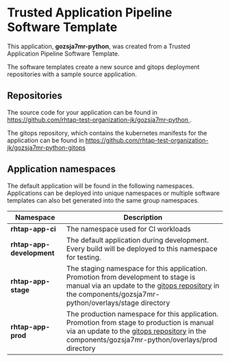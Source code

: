 # Trusted Application Pipeline Software Template

This application, **gozsja7mr-python**, was created from a Trusted Application Pipeline Software Template.

The software templates create a new source and gitops deployment repositories with a sample source application. 

## Repositories

The source code for your application can be found in [https://github.com/rhtap-test-organization-jk/gozsja7mr-python ](https://github.com/rhtap-test-organization-jk/gozsja7mr-python ).
 
The gitops repository, which contains the kubernetes manifests for the application can be found in 
[https://github.com/rhtap-test-organization-jk/gozsja7mr-python-gitops ](https://github.com/rhtap-test-organization-jk/gozsja7mr-python-gitops ) 

## Application namespaces 

The default application will be found in the following namespaces. Applications can be deployed into unique namespaces or multiple software templates can also bet generated into the same group namespaces.  

|  Namespace   |  Description   |  
| -------- | -------- |
| **rhtap-app-ci** | The namespace used for CI workloads |
| **rhtap-app-development** | The default application during development. Every build will be deployed to this namespace for testing. |
| **rhtap-app-stage** | The staging namespace for this application. Promotion from development to stage is manual via an update to the [gitops repository](https://github.com/rhtap-test-organization-jk/gozsja7mr-python-gitops ) in the components/gozsja7mr-python/overlays/stage directory |
| **rhtap-app-prod** | The production namespace for this application. Promotion from stage to production is manual via an update to the [gitops repository](https://github.com/rhtap-test-organization-jk/gozsja7mr-python-gitops ) in the components/gozsja7mr-python/overlays/prod directory |